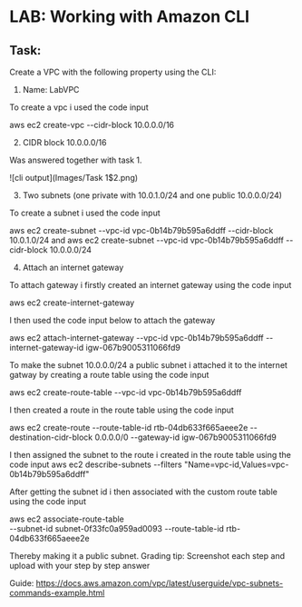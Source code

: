 # LAB: Working with Amazon CLI

## Task:

Create a VPC with the following property using the CLI:

1.  Name: LabVPC

To create a vpc i used the code input 

aws ec2 create-vpc --cidr-block 10.0.0.0/16

2.  CIDR block 10.0.0.0/16

Was answered together with task 1.

![cli output](Images/Task 1$2.png)

3.  Two subnets (one private with 10.0.1.0/24 and one public  10.0.0.0/24)

To create a subnet i used the code input

aws ec2 create-subnet 
--vpc-id vpc-0b14b79b595a6ddff 
--cidr-block 10.0.1.0/24
and 
aws ec2 create-subnet 
--vpc-id vpc-0b14b79b595a6ddff 
--cidr-block 10.0.0.0/24

4.   Attach an internet gateway

To attach gateway i firstly created an internet gateway using the code input

aws ec2 create-internet-gateway

I then used the code input below to attach the gateway

aws ec2 attach-internet-gateway 
--vpc-id vpc-0b14b79b595a6ddff 
--internet-gateway-id igw-067b9005311066fd9

To make the subnet 10.0.0.0/24 a public subnet i attached it to the internet gatway by creating a route table using the code input

aws ec2 create-route-table --vpc-id vpc-0b14b79b595a6ddff

I then created a route in the route table using the code input

aws ec2 create-route 
--route-table-id rtb-04db633f665aeee2e 
--destination-cidr-block 0.0.0.0/0 
--gateway-id igw-067b9005311066fd9

I then assigned the subnet to the route i created in the route table using the code input
aws ec2 describe-subnets --filters "Name=vpc-id,Values=vpc-0b14b79b595a6ddff"

After getting the subnet id i then associated with the custom route table using the code input 

aws ec2 associate-route-table  
--subnet-id subnet-0f33fc0a959ad0093 
--route-table-id rtb-04db633f665aeee2e

Thereby making it a public subnet.
Grading tip:  Screenshot each step and upload with your step by step answer


Guide:
https://docs.aws.amazon.com/vpc/latest/userguide/vpc-subnets-commands-example.html

